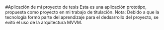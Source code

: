 #Aplicación de mi proyecto de tesis
Esta es una aplicación prototipo, propuesta como proyecto en mi trabajo de titulación.
Nota: Debido a que la tecnología formó parte del aprendizaje para el dedsarrollo del proyecto, se evitó el uso de la arquitectura MVVM.
